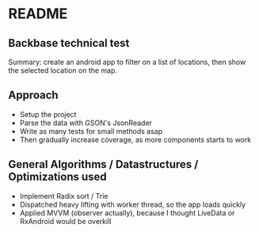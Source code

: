 # README

## Backbase technical test

Summary: create an android app to filter on a list of locations,
then show the selected location on the map.

## Approach

* Setup the project
* Parse the data with GSON's JsonReader
* Write as many tests for small methods asap
* Then gradually increase coverage, as more components starts to work

## General Algorithms / Datastructures / Optimizations used

* Implement Radix sort / Trie
* Dispatched heavy lifting with worker thread, so the app loads quickly
* Applied MVVM (observer actually), because I thought LiveData or RxAndroid would be overkill